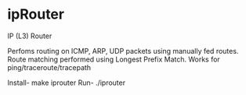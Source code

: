 ipRouter
========

IP (L3) Router

Perfoms routing on ICMP, ARP, UDP packets using manually fed routes. 
Route matching performed using Longest Prefix Match.
Works for ping/traceroute/tracepath

Install-
make iprouter
Run-
./iprouter

